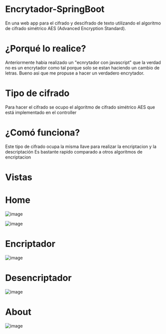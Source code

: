 # Encrytador-SpringBoot
En una web app para el cifrado y descifrado de texto utilizando el algoritmo de cifrado simétrico AES (Advanced Encryption Standard).

# ¿Porqué lo realice?
Anteriormente habia realizado un "ecnrytador con javascript" que la verdad no es un encrytador como tal porque solo se estan haciendo un cambio de letras.
Bueno asi que me propuse a hacer un verdadero encrytador. 

# Tipo de cifrado
Para hacer el cifrado se ocupo el algoritmo de cifrado simétrico AES que está implementado en el controller

# ¿Comó funciona?
Este tipo de cifrado ocupa la misma llave para realizar la encriptacion y la descriptación
Es bastante rapido comparado a otros algoritmos de encriptacion

# Vistas
<h1>Home</h1>

![image](https://github.com/luis200hr/Encrytador-SpringBoot/assets/120597722/5d083924-0c85-42b9-ba78-ad5adfedbfe8)

![image](https://github.com/luis200hr/Encrytador-SpringBoot/assets/120597722/b752f81c-c9b2-4032-ac23-2e8e424d71fc)


<h1>Encriptador</h1>

![image](https://github.com/luis200hr/Encrytador-SpringBoot/assets/120597722/7c739704-5291-4f86-aa80-991075e43543)

<h1>Desencriptador</h1>

![image](https://github.com/luis200hr/Encrytador-SpringBoot/assets/120597722/7ea33694-df93-4f8c-8396-ac0b2458bb8f)

<h1>About</h1>

![image](https://github.com/luis200hr/Encrytador-SpringBoot/assets/120597722/d8f0b806-208b-4571-8523-0c62d8d77178)
